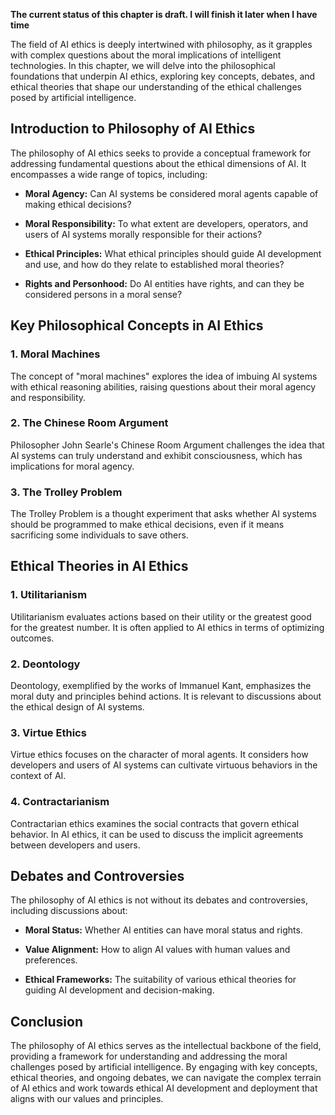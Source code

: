 **The current status of this chapter is draft. I will finish it later when I have time**

The field of AI ethics is deeply intertwined with philosophy, as it grapples with complex questions about the moral implications of intelligent technologies. In this chapter, we will delve into the philosophical foundations that underpin AI ethics, exploring key concepts, debates, and ethical theories that shape our understanding of the ethical challenges posed by artificial intelligence.

**Introduction to Philosophy of AI Ethics**
-------------------------------------------

The philosophy of AI ethics seeks to provide a conceptual framework for addressing fundamental questions about the ethical dimensions of AI. It encompasses a wide range of topics, including:

* **Moral Agency:** Can AI systems be considered moral agents capable of making ethical decisions?

* **Moral Responsibility:** To what extent are developers, operators, and users of AI systems morally responsible for their actions?

* **Ethical Principles:** What ethical principles should guide AI development and use, and how do they relate to established moral theories?

* **Rights and Personhood:** Do AI entities have rights, and can they be considered persons in a moral sense?

**Key Philosophical Concepts in AI Ethics**
-------------------------------------------

### **1. Moral Machines**

The concept of "moral machines" explores the idea of imbuing AI systems with ethical reasoning abilities, raising questions about their moral agency and responsibility.

### **2. The Chinese Room Argument**

Philosopher John Searle's Chinese Room Argument challenges the idea that AI systems can truly understand and exhibit consciousness, which has implications for moral agency.

### **3. The Trolley Problem**

The Trolley Problem is a thought experiment that asks whether AI systems should be programmed to make ethical decisions, even if it means sacrificing some individuals to save others.

**Ethical Theories in AI Ethics**
---------------------------------

### **1. Utilitarianism**

Utilitarianism evaluates actions based on their utility or the greatest good for the greatest number. It is often applied to AI ethics in terms of optimizing outcomes.

### **2. Deontology**

Deontology, exemplified by the works of Immanuel Kant, emphasizes the moral duty and principles behind actions. It is relevant to discussions about the ethical design of AI systems.

### **3. Virtue Ethics**

Virtue ethics focuses on the character of moral agents. It considers how developers and users of AI systems can cultivate virtuous behaviors in the context of AI.

### **4. Contractarianism**

Contractarian ethics examines the social contracts that govern ethical behavior. In AI ethics, it can be used to discuss the implicit agreements between developers and users.

**Debates and Controversies**
-----------------------------

The philosophy of AI ethics is not without its debates and controversies, including discussions about:

* **Moral Status:** Whether AI entities can have moral status and rights.

* **Value Alignment:** How to align AI values with human values and preferences.

* **Ethical Frameworks:** The suitability of various ethical theories for guiding AI development and decision-making.

**Conclusion**
--------------

The philosophy of AI ethics serves as the intellectual backbone of the field, providing a framework for understanding and addressing the moral challenges posed by artificial intelligence. By engaging with key concepts, ethical theories, and ongoing debates, we can navigate the complex terrain of AI ethics and work towards ethical AI development and deployment that aligns with our values and principles.
